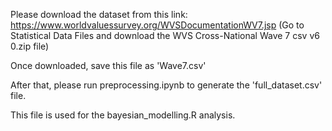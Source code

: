 Please download the dataset from this link: https://www.worldvaluessurvey.org/WVSDocumentationWV7.jsp
(Go to Statistical Data Files and download the WVS Cross-National Wave 7 csv v6 0.zip file)

Once downloaded, save this file as 'Wave7.csv'

After that, please run preprocessing.ipynb to generate the 'full_dataset.csv' file.

This file is used for the bayesian_modelling.R analysis.